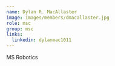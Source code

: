 ```yaml
---
name: Dylan R. MacAllaster
image: images/members/dmacallaster.jpg
role: msc 
group: msc
links:
  linkedin: dylanmac1011
---
```

MS Robotics


